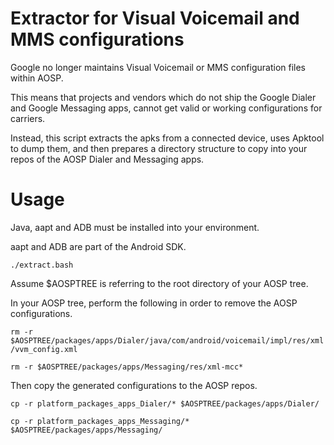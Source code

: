 # Extractor for Visual Voicemail and MMS configurations

Google no longer maintains Visual Voicemail or MMS configuration files within AOSP.

This means that projects and vendors which do not ship the Google Dialer and 
Google Messaging apps, cannot get valid or working configurations for carriers.

Instead, this script extracts the apks from a connected device, uses Apktool to
dump them, and then prepares a directory structure to copy into your repos of the AOSP Dialer
and Messaging apps.

# Usage

Java, aapt and ADB must be installed into your environment.

aapt and ADB are part of the Android SDK.

```./extract.bash```

Assume $AOSPTREE is referring to the root directory of your AOSP tree.

In your AOSP tree, perform the following in order to remove the AOSP configurations.

```rm -r $AOSPTREE/packages/apps/Dialer/java/com/android/voicemail/impl/res/xml/vvm_config.xml```

```rm -r $AOSPTREE/packages/apps/Messaging/res/xml-mcc*```

Then copy the generated configurations to the AOSP repos.

```cp -r platform_packages_apps_Dialer/* $AOSPTREE/packages/apps/Dialer/```

```cp -r platform_packages_apps_Messaging/* $AOSPTREE/packages/apps/Messaging/```

